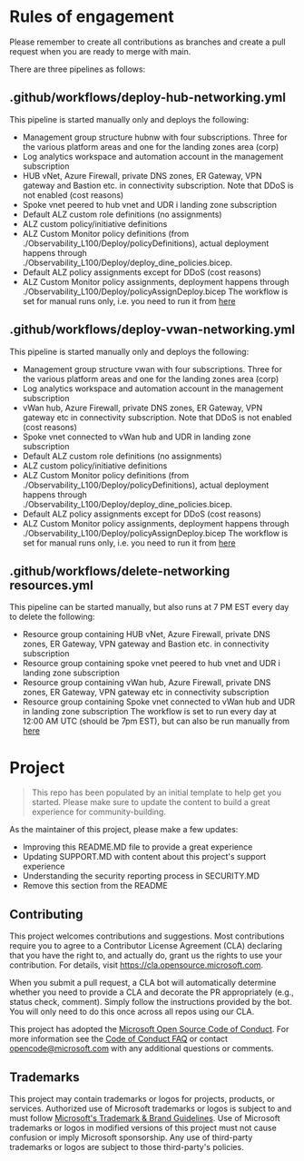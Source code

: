 # Rules of engagement
Please remember to create all contributions as branches and create a pull request when you are ready to merge with main. 

There are three pipelines as follows:
## .github/workflows/deploy-hub-networking.yml
This pipeline is started manually only and deploys the following:
- Management group structure hubnw with four subscriptions. Three for the various platform areas and one for the landing zones area (corp)
- Log analytics workspace and automation account in the management subscription
- HUB vNet, Azure Firewall, private DNS zones, ER Gateway, VPN gateway and Bastion etc. in connectivity subscription. Note that DDoS is not enabled (cost reasons)
- Spoke vnet peered to hub vnet and UDR i landing zone subscription
- Default ALZ custom role definitions (no assignments)
- ALZ custom policy/initiative definitions
- ALZ Custom Monitor policy definitions (from ./Observability_L100/Deploy/policyDefinitions), actual deployment happens through ./Observability_L100/Deploy/deploy_dine_policies.bicep.
- Default ALZ policy assignments except for DDoS (cost reasons)
- ALZ Custom Monitor policy assignments, deployment happens through ./Observability_L100/Deploy/policyAssignDeploy.bicep
The workflow is set for manual runs only, i.e. you need to run it from [here](https://github.com/Azure/alz-monitor/actions/workflows/deploy-hub-networking.yml)


## .github/workflows/deploy-vwan-networking.yml
This pipeline is started manually only and  deploys the following:
- Management group structure vwan with four subscriptions. Three for the various platform areas and one for the landing zones area (corp)
- Log analytics workspace and automation account in the management subscription
- vWan hub, Azure Firewall, private DNS zones, ER Gateway, VPN gateway etc in connectivity subscription. Note that DDoS is not enabled (cost reasons)
- Spoke vnet connected to vWan hub and UDR in landing zone subscription
- Default ALZ custom role definitions (no assignments)
- ALZ custom policy/initiative definitions
- ALZ Custom Monitor policy definitions (from ./Observability_L100/Deploy/policyDefinitions), actual deployment happens through ./Observability_L100/Deploy/deploy_dine_policies.bicep.
- Default ALZ policy assignments except for DDoS (cost reasons)
- ALZ Custom Monitor policy assignments, deployment happens through ./Observability_L100/Deploy/policyAssignDeploy.bicep
The workflow is set for manual runs only, i.e. you need to run it from [here](https://github.com/Azure/alz-monitor/actions/workflows/deploy-vwan-networking.yml)

## .github/workflows/delete-networking resources.yml
This pipeline can be started manually, but also runs at 7 PM EST every day to delete the following:
- Resource group containing HUB vNet, Azure Firewall, private DNS zones, ER Gateway, VPN gateway and Bastion etc. in connectivity subscription
- Resource group containing spoke vnet peered to hub vnet and UDR i landing zone subscription
- Resource group containing vWan hub, Azure Firewall, private DNS zones, ER Gateway, VPN gateway etc in connectivity subscription
- Resource group containing Spoke vnet connected to vWan hub and UDR in landing zone subscription
The workflow is set to run every day at 12:00 AM UTC (should be 7pm EST), but can also be run manually from [here](https://github.com/Azure/alz-monitor/actions/workflows/delete-networking-resources.yml)



# Project

> This repo has been populated by an initial template to help get you started. Please
> make sure to update the content to build a great experience for community-building.

As the maintainer of this project, please make a few updates:

- Improving this README.MD file to provide a great experience
- Updating SUPPORT.MD with content about this project's support experience
- Understanding the security reporting process in SECURITY.MD
- Remove this section from the README

## Contributing

This project welcomes contributions and suggestions.  Most contributions require you to agree to a
Contributor License Agreement (CLA) declaring that you have the right to, and actually do, grant us
the rights to use your contribution. For details, visit https://cla.opensource.microsoft.com.

When you submit a pull request, a CLA bot will automatically determine whether you need to provide
a CLA and decorate the PR appropriately (e.g., status check, comment). Simply follow the instructions
provided by the bot. You will only need to do this once across all repos using our CLA.

This project has adopted the [Microsoft Open Source Code of Conduct](https://opensource.microsoft.com/codeofconduct/).
For more information see the [Code of Conduct FAQ](https://opensource.microsoft.com/codeofconduct/faq/) or
contact [opencode@microsoft.com](mailto:opencode@microsoft.com) with any additional questions or comments.

## Trademarks

This project may contain trademarks or logos for projects, products, or services. Authorized use of Microsoft 
trademarks or logos is subject to and must follow 
[Microsoft's Trademark & Brand Guidelines](https://www.microsoft.com/en-us/legal/intellectualproperty/trademarks/usage/general).
Use of Microsoft trademarks or logos in modified versions of this project must not cause confusion or imply Microsoft sponsorship.
Any use of third-party trademarks or logos are subject to those third-party's policies.

